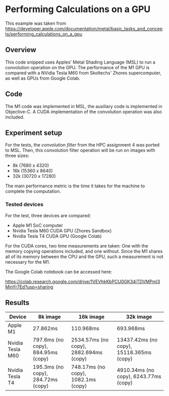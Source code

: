 # Performing Calculations on a GPU

This example was taken from https://developer.apple.com/documentation/metal/basic_tasks_and_concepts/performing_calculations_on_a_gpu

## Overview

This code snipped uses Apples' Metal Shading Language (MSL) to run a convolution operation on the GPU. The performance of the M1 GPU is compared with a NVidia Tesla M60 from Skoltechs' Zhores supercomputer, as well as GPUs from Google Colab.

## Code

The M1 code was implemented in MSL, the auxiliary code is implemented in Objective-C. A CUDA implementation of the convolution operation was also included.

## Experiment setup

For the tests, the *convolution filter* from the HPC assignment 4 was ported to MSL. Then, this convolution filter operation will be run on images with three sizes:
*  8k (7680 x 4320)
* 16k (15360 x 8640)
* 32k (30720 x 17280)

The main performance metric is the time it takes for the machine to complete the computation.

### Tested devices

For the test, three devices are compared:
* Apple M1 SoC computer
* Nvidia Tesla M60 CUDA GPU (Zhores Sandbox)
* Nvidia Tesla T4 CUDA GPU (Google Colab)

For the CUDA cores, two time measurements are taken: One with the memory copying operations included, and one without. Since the M1 shares all of its memory between the CPU and the GPU, such a measurement is not necessary for the M1.

The Google Colab notebook can be accessed here:

https://colab.research.google.com/drive/1VEVhkKbPCU0GK34iTDVMPml3MinYr7Ed?usp=sharing

## Results

| Device | 8k image | 16k image | 32k image |
|--------|----------|-----------|-----------|
| Apple M1 |27.862ms|110.968ms|693.968ms|
| Nvidia Tesla M60|797.6ms (no copy), 884.95ms (copy)|2534.57ms (no copy), 2882.694ms (copy)|13437.42ms (no copy), 15118.365ms (copy)|
| Nvidia Tesla T4|195.3ms (no copy), 284.72ms (copy)|748.17ms (no copy), 1082.1ms (copy)|4910.34ms (no copy), 6243.77ms (copy)|
